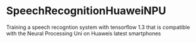 # SpeechRecognitionHuaweiNPU
Training a speech recogntion system with tensorflow 1.3 that is compatible with the Neural Processing Uni on Huaweis latest smartphones
